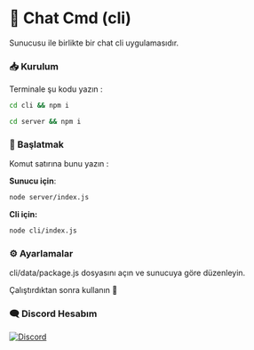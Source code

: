 # 👋 Chat Cmd (cli)
Sunucusu ile birlikte bir chat cli uygulamasıdır.

### 📥 Kurulum

Terminale şu kodu yazın : 
```bash
cd cli && npm i 
```

```bash
cd server && npm i 
```

### 🧨 Başlatmak

Komut satırına bunu yazın :

**Sunucu için**:
```bash
node server/index.js
```

**Cli için:** 
```bash
node cli/index.js
```

### ⚙️ Ayarlamalar  
cli/data/package.js dosyasını açın ve sunucuya göre düzenleyin.

Çalıştırdıktan sonra kullanın 💚

### 🗨️ Discord Hesabım

[![Discord](https://lanyard.cnrad.dev/api/1085964318853566524)](https://discord.com/users/1085964318853566524)
